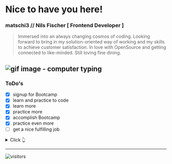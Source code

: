 # Nice to have you here!
### matschi3 // Nils Fischer [ Frontend Developer ]
> Immersed into an always changing cosmos of coding. Looking forward to bring in my solution-oriented way of working and my skills to achieve customer satisfaction. In love with OpenSource and getting connected to like-minded.
Still loving fine dining.

![gif image - computer typing](https://media.giphy.com/media/ZVik7pBtu9dNS/giphy.gif)
---
### ToDo's ###
- [x] signup for Bootcamp
- [x] learn and practice to code
- [x] learn more
- [x] practice more
- [x] accomplish Bootcamp
- [x] practice even more
- [ ] get a nice fulfilling job

<details>
  <summary>Click 👆</summary>
  <pre>
  🤷‍♂️ Thanks
  </pre>
</details>

---

![visitors](https://visitor-badge.glitch.me/badge?page_id=${matschi3}.${matschi3}&left_color=blue&right_color=yellow)
